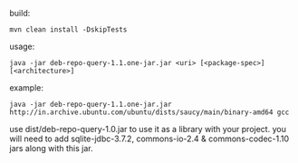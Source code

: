 build:
```
mvn clean install -DskipTests
```

usage:
```
java -jar deb-repo-query-1.1.one-jar.jar <uri> [<package-spec>] [<architecture>]
```

example:
```
java -jar deb-repo-query-1.1.one-jar.jar http://in.archive.ubuntu.com/ubuntu/dists/saucy/main/binary-amd64 gcc
```

use dist/deb-repo-query-1.0.jar to use it as a library with your project. you will need to add sqlite-jdbc-3.7.2, commons-io-2.4 & commons-codec-1.10 jars along with this jar.


